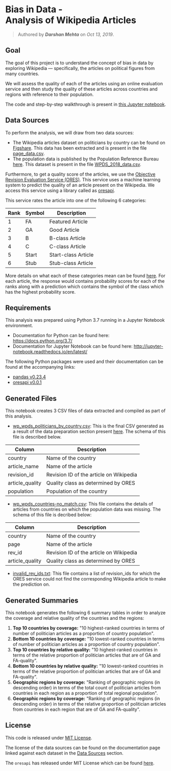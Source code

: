 # Bias in Data - <br> Analysis of Wikipedia Articles

> Authored by ***Darshan Mehta*** on *Oct 13, 2019*.

## Goal

The goal of this project is to understand the concept of bias in data by exploring Wikipedia — specifically, the articles on political figures from many countries. 

We will assess the quality of each of the articles using an online evaluation service and then study the quality of these articles across countries and regions with reference to their population.

The code and step-by-step walkthrough is present in [this Jupyter notebook](/hcds-a2-bias.ipynb).

## Data Sources

To perform the analysis, we will draw from two data sources:

- The Wikipedia articles dataset on politicians by country can be found on [Figshare](https://figshare.com/articles/Untitled_Item/5513449). This data has been extracted and is present in the file [page_data.csv](/page_data.csv).
- The population data is published by the Population Reference Bureau [here](https://www.prb.org/international/indicator/population/table). This dataset is present in the file [WPDS_2018_data.csv](/WPDS_2018_data.csv).

Furthermore, to get a quality score of the articles, we use the [Objective Revision Evaluation Service (ORES)](https://www.mediawiki.org/wiki/ORES). This service uses a machine learning system to predict the quality of an article present on the Wikipedia. We access this service using a library called as [oresapi](https://github.com/halfak/oresapi). 

This service rates the article into one of the following 6 categories:

| Rank | Symbol | Description |
|------|--------|-------------|
| 1 | FA | Featured Article |
| 2 | GA | Good Article |
| 3 | B | B-class Article |
| 4 | C | C-class Article |
| 5 | Start | Start-class Article |
| 6 | Stub | Stub-class Article |

More details on what each of these categories mean can be found [here](https://en.wikipedia.org/wiki/Wikipedia:WikiProject_assessment#Grades). For each article, the response would contains probability scores for each of the ranks along with a prediction which contains the symbol of the class which has the highest probability score. 

## Requirements
This analysis was prepared using Python 3.7 running in a Jupyter Notebook environment.  
- Documentation for Python can be found here: https://docs.python.org/3.7/
- Documentation for Jupyter Notebook can be found here: http://jupyter-notebook.readthedocs.io/en/latest/  

The following Python packages were used and their documentation can be found at the accompanying links:

- [pandas v0.23.4](https://pandas.pydata.org)
- [oresapi v0.0.1](https://github.com/halfak/oresapi)

## Generated Files
This notebook creates 3 CSV files of data extracted and compiled as part of this analysis.

- [wp_wpds_politicians_by_country.csv](/wp_wpds_politicians_by_country.csv): This is the final CSV generated as a result of the data preparation section present [here](/hcds-a2-bias.ipynb#Data-Preparation). The schema of this file is described below.

| Column | Description |
|--------|-------------|
| country | Name of the country |
| article_name | Name of the article |
| revision_id | Revision ID of the article on Wikipedia |
| article_quality | Quality class as determined by ORES |
| population | Population of the country |

- [wp_wpds_countries-no_match.csv](/wp_wpds_countries-no_match.csv): This file contains the details of articles from countries on which the population data was missing. The schema of this file is decribed below:

| Column | Description |
|--------|-------------|
| country | Name of the country |
| page | Name of the article |
| rev_id | Revision ID of the article on Wikipedia |
| article_quality | Quality class as determined by ORES |

- [invalid_rev_ids.txt](/invalid_rev_ids.txt): This file contains a list of revision_ids for which the ORES service could not find the corresponding Wikipedia article to make the prediction on.


## Generated Summaries
This notebook generates the following 6 summary tables in order to analyze the coverage and relative quality of the countries and the regions:

1. **Top 10 countries by coverage:** "10 highest-ranked countries in terms of number of politician articles as a proportion of country population".
2. **Bottom 10 countries by coverage:** "10 lowest-ranked countries in terms of number of politician articles as a proportion of country population".
3. **Top 10 countries by relative quality:** "10 highest-ranked countries in terms of the relative proportion of politician articles that are of GA and FA-quality".
4. **Bottom 10 countries by relative quality:** "10 lowest-ranked countries in terms of the relative proportion of politician articles that are of GA and FA-quality".
5. **Geographic regions by coverage:** "Ranking of geographic regions (in descending order) in terms of the total count of politician articles from countries in each region as a proportion of total regional population".
6. **Geographic regions by coverage:** "Ranking of geographic regions (in descending order) in terms of the relative proportion of politician articles from countries in each region that are of GA and FA-quality".

## License

This code is released under [MIT License](/LICENSE).

The license of the data sources can be found on the documentation page linked against each dataset in the [Data Sources](#data-sources) section.

The `oresapi` has released under MIT License which can be found [here](https://github.com/halfak/oresapi/blob/master/LICENSE).